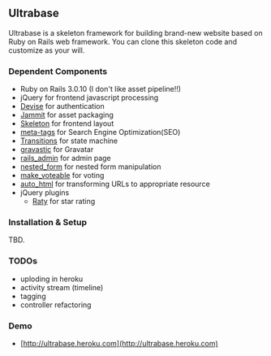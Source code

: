 ## Ultrabase

Ultrabase is a skeleton framework for building brand-new website based on Ruby on Rails web framework. You can clone this skeleton code and customize as your will.

### Dependent Components

- Ruby on Rails 3.0.10 (I don't like asset pipeline!!)
- jQuery for frontend javascript processing
- [Devise](https://github.com/plataformatec/devise) for authentication
- [Jammit](http://documentcloud.github.com/jammit/) for asset packaging
- [Skeleton](http://www.getskeleton.com/) for frontend layout
- [meta-tags](https://github.com/kpumuk/meta-tags) for Search Engine Optimization(SEO)
- [Transitions](https://github.com/qoobaa/transitions) for state machine
- [gravastic](https://github.com/chrislloyd/gravtastic) for Gravatar 
- [rails_admin](https://github.com/sferik/rails_admin/tree/rails-3.0) for admin page
- [nested_form](https://github.com/ryanb/nested_form) for nested form manipulation
- [make_voteable](https://github.com/medihack/make_voteable) for voting
- [auto_html](https://github.com/dejan/auto_html) for transforming URLs to appropriate resource
- jQuery plugins
	- [Raty](http://www.wbotelhos.com/raty/) for star rating

### Installation & Setup

TBD.


### TODOs

- uploding in heroku
- activity stream (timeline)
- tagging
- controller refactoring


### Demo

- [http://ultrabase.heroku.com](http://ultrabase.heroku.com)

